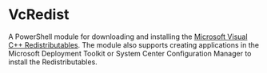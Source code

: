 # VcRedist 

A PowerShell module for downloading and installing the [Microsoft Visual C++ Redistributables](https://support.microsoft.com/en-au/help/2977003/the-latest-supported-visual-c-downloads). The module also supports creating applications in the Microsoft Deployment Toolkit or System Center Configuration Manager to install the Redistributables.